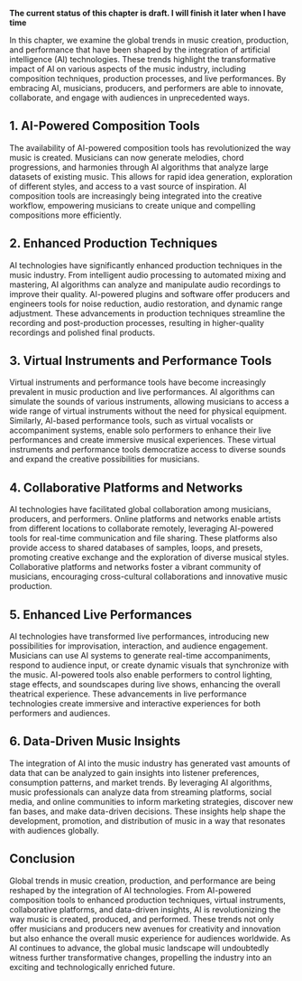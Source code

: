 **The current status of this chapter is draft. I will finish it later when I have time**

In this chapter, we examine the global trends in music creation, production, and performance that have been shaped by the integration of artificial intelligence (AI) technologies. These trends highlight the transformative impact of AI on various aspects of the music industry, including composition techniques, production processes, and live performances. By embracing AI, musicians, producers, and performers are able to innovate, collaborate, and engage with audiences in unprecedented ways.

**1. AI-Powered Composition Tools**
-----------------------------------

The availability of AI-powered composition tools has revolutionized the way music is created. Musicians can now generate melodies, chord progressions, and harmonies through AI algorithms that analyze large datasets of existing music. This allows for rapid idea generation, exploration of different styles, and access to a vast source of inspiration. AI composition tools are increasingly being integrated into the creative workflow, empowering musicians to create unique and compelling compositions more efficiently.

**2. Enhanced Production Techniques**
-------------------------------------

AI technologies have significantly enhanced production techniques in the music industry. From intelligent audio processing to automated mixing and mastering, AI algorithms can analyze and manipulate audio recordings to improve their quality. AI-powered plugins and software offer producers and engineers tools for noise reduction, audio restoration, and dynamic range adjustment. These advancements in production techniques streamline the recording and post-production processes, resulting in higher-quality recordings and polished final products.

**3. Virtual Instruments and Performance Tools**
------------------------------------------------

Virtual instruments and performance tools have become increasingly prevalent in music production and live performances. AI algorithms can simulate the sounds of various instruments, allowing musicians to access a wide range of virtual instruments without the need for physical equipment. Similarly, AI-based performance tools, such as virtual vocalists or accompaniment systems, enable solo performers to enhance their live performances and create immersive musical experiences. These virtual instruments and performance tools democratize access to diverse sounds and expand the creative possibilities for musicians.

**4. Collaborative Platforms and Networks**
-------------------------------------------

AI technologies have facilitated global collaboration among musicians, producers, and performers. Online platforms and networks enable artists from different locations to collaborate remotely, leveraging AI-powered tools for real-time communication and file sharing. These platforms also provide access to shared databases of samples, loops, and presets, promoting creative exchange and the exploration of diverse musical styles. Collaborative platforms and networks foster a vibrant community of musicians, encouraging cross-cultural collaborations and innovative music production.

**5. Enhanced Live Performances**
---------------------------------

AI technologies have transformed live performances, introducing new possibilities for improvisation, interaction, and audience engagement. Musicians can use AI systems to generate real-time accompaniments, respond to audience input, or create dynamic visuals that synchronize with the music. AI-powered tools also enable performers to control lighting, stage effects, and soundscapes during live shows, enhancing the overall theatrical experience. These advancements in live performance technologies create immersive and interactive experiences for both performers and audiences.

**6. Data-Driven Music Insights**
---------------------------------

The integration of AI into the music industry has generated vast amounts of data that can be analyzed to gain insights into listener preferences, consumption patterns, and market trends. By leveraging AI algorithms, music professionals can analyze data from streaming platforms, social media, and online communities to inform marketing strategies, discover new fan bases, and make data-driven decisions. These insights help shape the development, promotion, and distribution of music in a way that resonates with audiences globally.

**Conclusion**
--------------

Global trends in music creation, production, and performance are being reshaped by the integration of AI technologies. From AI-powered composition tools to enhanced production techniques, virtual instruments, collaborative platforms, and data-driven insights, AI is revolutionizing the way music is created, produced, and performed. These trends not only offer musicians and producers new avenues for creativity and innovation but also enhance the overall music experience for audiences worldwide. As AI continues to advance, the global music landscape will undoubtedly witness further transformative changes, propelling the industry into an exciting and technologically enriched future.

